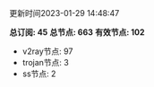 更新时间2023-01-29 14:48:47

**总订阅: 45**
**总节点: 663**
**有效节点: 102**
- v2ray节点: 97
- trojan节点: 3
- ss节点: 2
